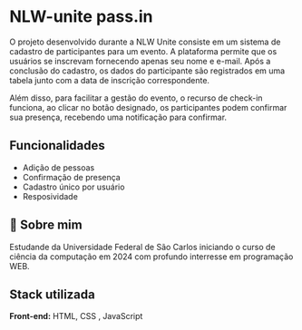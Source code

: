 
# NLW-unite pass.in

O projeto desenvolvido durante a NLW Unite consiste em um sistema de cadastro de participantes para um evento. A plataforma permite que os usuários se inscrevam fornecendo apenas seu nome e e-mail. Após a conclusão do cadastro, os dados do participante são registrados em uma tabela junto com a data de inscrição correspondente.

Além disso, para facilitar a gestão do evento, o recurso de check-in funciona, ao clicar no botão designado, os participantes podem confirmar sua presença, recebendo uma notificação para confirmar.


## Funcionalidades

- Adição de pessoas
- Confirmação de presença
- Cadastro único por usuário
- Resposividade


## 🚀 Sobre mim
Estudande da Universidade Federal de São Carlos iniciando o curso de ciência da computação em 2024 com profundo interresse em programação WEB.


## Stack utilizada

**Front-end:** HTML, CSS , JavaScript


